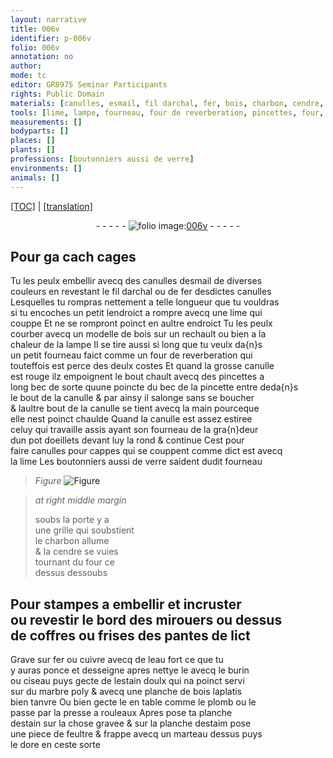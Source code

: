 ```yaml
---
layout: narrative
title: 006v
identifier: p-006v
folio: 006v
annotation: no
author:
mode: tc
editor: GR8975 Seminar Participants
rights: Public Domain
materials: [canulles, esmail, fil darchal, fer, bois, charbon, cendre, cuivre, eau fort, estain, doulx, marbre, plomb, estaim, feultre]
tools: [lime, lampe, fourneau, four de reverberation, pincettes, four, burin, ciseau, presse a rouleaux, marteau]
measurements: []
bodyparts: []
places: []
plants: []
professions: [boutonniers aussi de verre]
environments: []
animals: []
---
```


<p><a href="{{ site.baseurl }}/diplomatic/">[TOC]</a> | <a href="{{ site.baseurl }}/_texts/p-006v_tl.md/">[translation]</a></p><div class="folio" align="center">- - - - - <a href="http://gallica.bnf.fr/ark:/12148/btv1b10500001g/f18.image" target="_blank"><img src="https://cu-mkp.github.io/2017-workshop-edition/assets/photo-icon.png" alt="folio image: " style="display:inline-block; margin-bottom:-3px;"/>006v</a> - - - - - </div>  
  

## Pour <span class="del">ga cach</span> cages

 
Tu les peulx embellir avecq des <span class="m">canulles</span> d<span class="m">esmail</span> de diverses<br/> couleurs en revestant le <span class="m">fil darchal</span> ou de <span class="m">fer</span> desdictes canulles<br/> Lesquelles tu rompras nettement a telle longueur que tu vouldras<br/> si tu encoches un petit lendroict a rompre avecq une <span class="tl">lime</span> qui<br/> couppe Et ne se rompront poinct en aultre endroict Tu les peulx<br/> courber avecq un modelle de <span class="m">bois</span> sur un rechault ou bien a la<br/> chaleur de la <span class="tl">lampe</span> Il se tire aussi si long que tu veulx da{n}s<br/> un petit <span class="tl">fourneau</span> faict comme un <span class="tl">four de reverberation</span> qui<br/> touteffois est perce des deulx costes Et quand la grosse canulle<br/> est rouge ilz empoignent le bout chault avecq des <span class="tl">pincettes</span> a<br/> long bec de sorte quune poincte du bec de la pincette entre deda{n}s<br/> le bout de la canulle & par ainsy il salonge sans se boucher<br/> & laultre bout de la canulle se tient avecq la main pourceque<br/> elle nest poinct chaulde Quand la canulle est assez estiree<br/> celuy qui travaille assis ayant son <span class="tl">fourneau</span> de la gra{n}deur<br/> dun pot doeillets devant luy la rond & continue Cest pour<br/> faire canulles pour cappes qui se couppent comme dict est avecq<br/> la <span class="tl">lime</span> Les <span class="pro">boutonniers aussi de verre</span> saident dudit <span class="tl">fourneau</span>
 
> *Figure*
> <a href="https://drive.google.com/open?id=0B9-oNrvWdlO5eVFRYjVCTmczcmM" target="_blank"><img src="https://cu-mkp.github.io/GR8975-edition/assets/photo-icon.png" alt="Figure" style="display:inline-block; margin-bottom:-3px;"/></a>
 
> *at right middle margin*
> 
> 
>   soubs la porte y a<br/> une grille qui soubstient<br/> le <span class="m">charbon</span> allume<br/> & la <span class="m">cendre</span> se vuies<br/> tournant du <span class="tl">four</span> ce<br/> dessus dessoubs
 
 
  

## Pour stampes a embellir et incruster<br/> ou revestir le bord des mirouers ou dessus<br/> de coffres ou frises des pantes de lict

 
Grave sur <span class="m">fer</span> ou <span class="m">cuivre</span> avecq de l<span class="m">eau fort</span> ce que tu<br/> y auras ponce et desseigne apres nettye le avecq le <span class="tl">burin</span><br/> ou <span class="tl">ciseau</span> puys gecte de l<span class="m">estain</span> <span class="m">doulx</span> qui na poinct servi<br/> sur du <span class="m">marbre</span> poly & avecq une planche de <span class="m">bois</span> laplatis<br/> bien tanvre Ou bien gecte le en table comme le <span class="m">plomb</span> ou le<br/> passe par la <span class="tl">presse a rouleaux</span> Apres pose ta planche<br/> d<span class="m">estain</span> sur la chose gravee & sur la planche d<span class="m">estaim</span> pose<br/> une piece de <span class="m">feultre</span> & frappe avecq un <span class="tl">marteau</span> dessus puys<br/> le dore en ceste sorte
 
